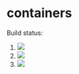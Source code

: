 # containers

Build status:

1. [![](https://github.com/sam9807/containers-project/workflows/tests-AVLtree/badge.svg)](https://github.com/sam9807/containers-project/actions?query=workflow%3Atests-AVLtree)
1. [![](https://github.com/sam9807/containers-project/actions/workflows/tests-binarytree.yml/badge.svg)](https://github.com/sam9807/containers-project/actions?query=workflow%3Atests-binarytree)
1. [![](https://github.com/sam9807/containers-project/workflows/tests-BST/badge.svg)](https://github.com/sam9807/containers-project/actions?query=workflow%3Atests-BST)
